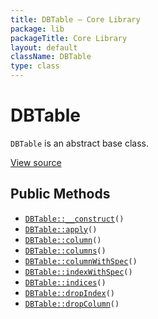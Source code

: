 ```yaml
---
title: DBTable — Core Library
package: lib
packageTitle: Core Library
layout: default
className: DBTable
type: class
---
```


# DBTable

<code>DBTable</code> is an abstract base class.

<a href="https://github.com/eregansu/lib/blob/master/dbschema.php">View source</a>

## Public Methods

* <code><a href="DBTable%3A%3A__construct">DBTable::__construct</a>()</code>
* <code><a href="DBTable%3A%3Aapply">DBTable::apply</a>()</code>
* <code><a href="DBTable%3A%3Acolumn">DBTable::column</a>()</code>
* <code><a href="DBTable%3A%3Acolumns">DBTable::columns</a>()</code>
* <code><a href="DBTable%3A%3AcolumnWithSpec">DBTable::columnWithSpec</a>()</code>
* <code><a href="DBTable%3A%3AindexWithSpec">DBTable::indexWithSpec</a>()</code>
* <code><a href="DBTable%3A%3Aindices">DBTable::indices</a>()</code>
* <code><a href="DBTable%3A%3AdropIndex">DBTable::dropIndex</a>()</code>
* <code><a href="DBTable%3A%3AdropColumn">DBTable::dropColumn</a>()</code>

